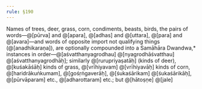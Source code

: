 ```yaml
---
rule: §190
---
```


Names of trees, deer, grass, corn, condiments, beasts, birds, the pairs of words—@[pūrva] and @[apara], @[adhas] and @[uttara], @[para] and @[avara]—and words of opposite import not qualifying things (@[anadhikaraṇa]), are optionally compounded into a Samāhāra Dwandwa,* instances in order—@[aśvatthanyagrodhau] @[nyagrodhāśvatthau] @[aśvatthanyagrodhāḥ]; similarly @[rurupriyaṣatāḥ] (kinds of deer), @[kuśakāśāḥ] kinds of grass, @[vrīhiyavam] @[vrīhiyavāḥ] kinds of corn, @[haridrākuṅkumam], @[gośṛṅgaverāḥ], @[śukaśārikam] @[śukaśārikāḥ], @[pūrvāparam] etc., @[adharottaram] etc.; but @[hātoṣṇe] @[jale]